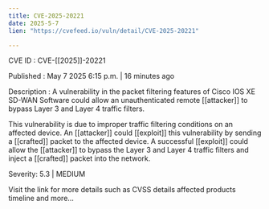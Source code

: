 ```yaml
---
title: CVE-2025-20221
date: 2025-5-7
lien: "https://cvefeed.io/vuln/detail/CVE-2025-20221"

---
```


CVE ID : CVE-[[2025]]-20221

Published :  May 7
2025
6:15 p.m. | 16 minutes ago

Description : A vulnerability in the packet filtering features of Cisco IOS XE SD-WAN Software could allow an unauthenticated
remote  [[attacker]] to bypass Layer 3 and Layer 4 traffic filters. 

 This vulnerability is due to improper traffic filtering conditions on an affected device. An  [[attacker]] could  [[exploit]] this vulnerability by sending a  [[crafted]] packet to the affected device. A successful  [[exploit]] could allow the  [[attacker]] to bypass the Layer 3 and Layer 4 traffic filters and inject a  [[crafted]] packet into the network.

Severity: 5.3 | MEDIUM

Visit the link for more details
such as CVSS details
affected products
timeline
and more...
